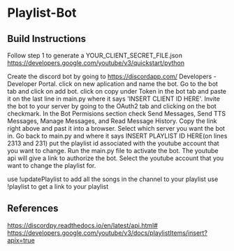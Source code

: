 # Playlist-Bot

## Build Instructions
Follow step 1 to generate a YOUR_CLIENT_SECRET_FILE.json
https://developers.google.com/youtube/v3/quickstart/python

Create the discord bot by going to https://discordapp.com/ Developers - Developer Portal.
click on new aplication and name the bot.
Go to the bot tab and click on add bot.
click on copy under Token in the bot tab and paste it on the last line in main.py where it says 'INSERT CLIENT ID HERE'.
Invite the bot to your server by going to the OAuth2 tab and clicking on the bot checkmark.
In the Bot Permisions section check Send Messages, Send TTS Messages, Manage Messages, and Read Message History.
Copy the link right above and past it into a browser.
Select which server you want the bot in.
Go back to main.py and where it says INSERT PLAYLIST ID HERE(on lines 2313 and 231) put the playlist id associated with the youtube account that you want to change.
Run the main.py file to activate the bot. The youtube api will give a link to authorize the bot. Select the youtube account that you want to change the playlist for.

use !updatePlaylist to add all the songs in the channel to your playlist
use !playlist to get a link to your playlist


## References
https://discordpy.readthedocs.io/en/latest/api.html#
https://developers.google.com/youtube/v3/docs/playlistItems/insert?apix=true
